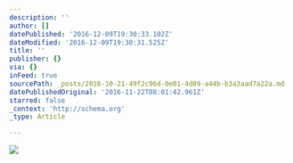 ```yaml
---
description: ''
author: []
datePublished: '2016-12-09T19:30:33.102Z'
dateModified: '2016-12-09T19:30:31.525Z'
title: ''
publisher: {}
via: {}
inFeed: true
sourcePath: _posts/2016-10-21-49f2c96d-0e01-4d09-a44b-b3a3aad7a22a.md
datePublishedOriginal: '2016-11-22T08:01:42.961Z'
starred: false
_context: 'http://schema.org'
_type: Article

---
```

![](https://the-grid-user-content.s3-us-west-2.amazonaws.com/2bd03d08-02c2-4641-a89f-28bdeedaa962.jpg)